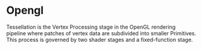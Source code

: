 # Opengl
Tessellation is the Vertex Processing stage in the OpenGL rendering pipeline where patches of vertex data are subdivided into smaller Primitives. This process is governed by two shader stages and a fixed-function stage.

